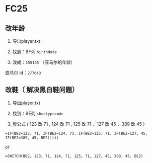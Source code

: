 # FC25

## 改年龄

1. 导出player.txt

2. 找到：BF列  `birthdate`

3. 改成：`155135`  （亚马尔的年龄）

亚马尔 id：`277643`

## 改鞋（ 解决黑白鞋问题）

1. 导出player.txt

2. 找到：BE列  `shoetypecode`

3. 套公式 ( 123 改 71 , 124 改 71 , 125 改 71 ，127 改 45 ，389 改 45 )

```excel-formula
=IF(BE2=123, 71, IF(BE2=124, 71, IF(BE2=125, 71, IF(BE2=127, 45, IF(BE2=389, 45, BE2)))))
```

or

```excel-formula
=SWITCH(BE2, 123, 71, 124, 71, 125, 71, 127, 45, 389, 45, BE2)
```
